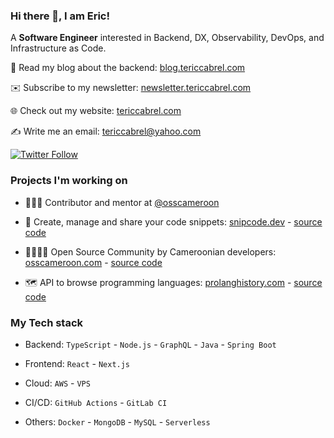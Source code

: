 ### Hi there 👋, I am Eric!
 
A **Software Engineer** interested in Backend, DX, Observability, DevOps, and Infrastructure as Code.

📘 Read my blog about the backend: [blog.tericcabrel.com](https://blog.tericcabrel.com)

✉️ Subscribe to my newsletter: [newsletter.tericcabrel.com](https://newsletter.tericcabrel.com)

🌐 Check out my website: [tericcabrel.com](https://tericcabrel.com)

✍️ Write me an email: [tericcabrel@yahoo.com](mailto:contact@tericcabrel.com) 

[![Twitter Follow](https://img.shields.io/twitter/follow/tericcabrel?label=Follow)](https://twitter.com/tericcabrel)

### Projects I'm working on

* 👨🏼‍💻 Contributor and mentor at [@osscameroon](https://github.com/osscameroon)

* 📝 Create, manage and share your code snippets: [snipcode.dev](https://snipcode.dev) - [source code](https://github.com/tericcabrel/snipcode)

* 👨‍👩‍👧‍👦 Open Source Community by Cameroonian developers: [osscameroon.com](https://osscameroon.com) - [source code](https://github.com/osscameroon/osscameroon-website)

* 🗺️ API to browse programming languages: [prolanghistory.com](https://prolanghistory.com) - [source code](https://github.com/osscameroon/prolang-api)

### My Tech stack
* Backend:  `TypeScript` - `Node.js` - `GraphQL` - `Java` - `Spring Boot`

* Frontend: `React` - `Next.js`

* Cloud: `AWS` - `VPS`

* CI/CD: `GitHub Actions` - `GitLab CI`

* Others: `Docker` - `MongoDB` - `MySQL` - `Serverless`

